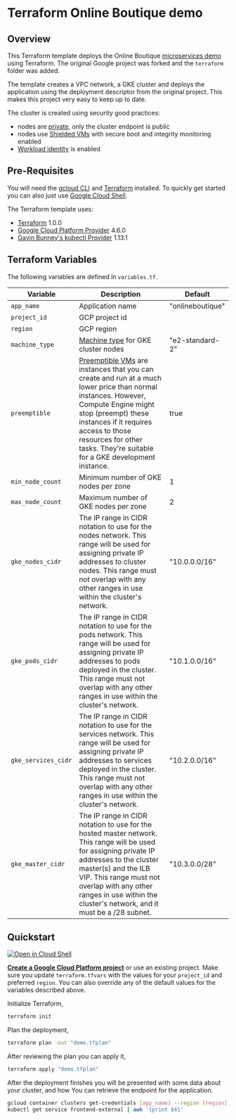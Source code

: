 # Terraform Online Boutique demo

## Overview

This Terraform template deploys the Online Boutique [microservices demo](https://github.com/GoogleCloudPlatform/microservices-demo) using Terraform. The original Google project was forked and the `terraform` folder was added.

The template creates a VPC network, a GKE cluster and deploys the application using the deployment descriptor from the original project. This makes this project very easy to keep up to date.

The cluster is created using security good practices:

* nodes are [private](https://cloud.google.com/kubernetes-engine/docs/concepts/private-cluster-concept), only the cluster endpoint is public
* nodes use [Shielded VMs](https://cloud.google.com/kubernetes-engine/docs/how-to/shielded-gke-nodes) with secure boot and integrity monitoring enabled
* [Workload identity](https://cloud.google.com/kubernetes-engine/docs/how-to/workload-identity) is enabled

## Pre-Requisites

You will need the [gcloud CLI](https://cloud.google.com/sdk/gcloud) and [Terraform](https://learn.hashicorp.com/tutorials/terraform/install-cli) installed. To quickly get started you can also just use [Google Cloud Shell](https://shell.cloud.google.com).

The Terraform template uses:

* [Terraform](https://www.hashicorp.com/blog/announcing-hashicorp-terraform-1-0-general-availability) 1.0.0
* [Google Cloud Platform Provider](https://registry.terraform.io/providers/hashicorp/google/latest/docs) 4.6.0
* [Gavin Bunney's kubectl Provider](https://registry.terraform.io/providers/gavinbunney/kubectl/latest/docs) 1.13.1

## Terraform Variables

The following variables are defined in `variables.tf`.

| Variable | Description | Default |
|----------|-------------|---------|
| `app_name` | Application name | "onlineboutique" |
| `project_id` | GCP project id | |
| `region` | GCP region | |
| `machine_type` |  [Machine type](https://cloud.google.com/compute/docs/machine-types) for GKE cluster nodes | "e2-standard-2" |
| `preemptible` |  [Preemptible VMs](https://cloud.google.com/compute/docs/instances/preemptible) are instances that you can create and run at a much lower price than normal instances. However, Compute Engine might stop (preempt) these instances if it requires access to those resources for other tasks. They're suitable for a GKE development instance. | true |
| `min_node_count` | Minimum number of GKE nodes per zone | 1 |
| `max_node_count` | Maximum number of GKE nodes per zone | 2 |
| `gke_nodes_cidr` | The IP range in CIDR notation to use for the nodes network. This range will be used for assigning private IP addresses to cluster nodes. This range must not overlap with any other ranges in use within the cluster's network. | "10.0.0.0/16" |
| `gke_pods_cidr` | The IP range in CIDR notation to use for the pods network. This range will be used for assigning private IP addresses to pods deployed in the cluster. This range must not overlap with any other ranges in use within the cluster's network. | "10.1.0.0/16" |
| `gke_services_cidr` | The IP range in CIDR notation to use for the services network. This range will be used for assigning private IP addresses to services deployed in the cluster. This range must not overlap with any other ranges in use within the cluster's network. | "10.2.0.0/16" |
| `gke_master_cidr` | The IP range in CIDR notation to use for the hosted master network. This range will be used for assigning private IP addresses to the cluster master(s) and the ILB VIP. This range must not overlap with any other ranges in use within the cluster's network, and it must be a /28 subnet. | "10.3.0.0/28" |

## Quickstart

[![Open in Cloud Shell](https://gstatic.com/cloudssh/images/open-btn.svg)](https://ssh.cloud.google.com/cloudshell/editor?cloudshell_git_repo=https://github.com/compalmanel/microservices-demo&cloudshell_workspace=./terraform)

**[Create a Google Cloud Platform project](https://cloud.google.com/resource-manager/docs/creating-managing-projects#creating_a_project)** or use an existing project. Make sure you update `terraform.tfvars` with the values for your `project_id` and preferred `region`. You can also override any of the default values for the variables described above.

Initialize Terraform,

```sh
terraform init
```

Plan the deployment,

```sh
terraform plan -out "demo.tfplan"
```

After reviewing the plan you can apply it,

```sh
terraform apply "demo.tfplan"
```

After the deployment finishes you will be presented with some data about your cluster, and how You can retrieve the endpoint for the application.

```sh
gcloud container clusters get-credentials [app_name] --region [region] --project [project_id]
kubectl get service frontend-external | awk '{print $4}'
```
